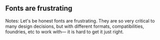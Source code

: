 ## Fonts are frustrating

Notes: Let's be honest fonts are frustrating. They are so very critical to many design decisions, but with different formats, compatibilities, foundries, etc to work with— it is hard to get it just right.
